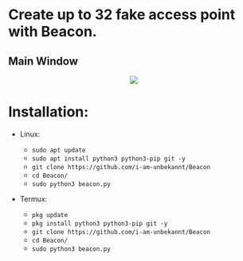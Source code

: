 # Create up to 32 fake access point with Beacon.

## Main Window
<p align="center">
  <img src="https://cdn.discordapp.com/attachments/808620387390324746/992770311403622420/window.PNG">
</p>


# Installation:

* Linux:
  * `sudo apt update`
  * `sudo apt install python3 python3-pip git -y`
  * `git clone https://github.com/i-am-unbekannt/Beacon`
  * `cd Beacon/`
  * `sudo python3 beacon.py`

* Termux:
  * `pkg update`
  * `pkg install python3 python3-pip git -y`
  * `git clone https://github.com/i-am-unbekannt/Beacon`
  * `cd Beacon/`
  * `sudo python3 beacon.py`
